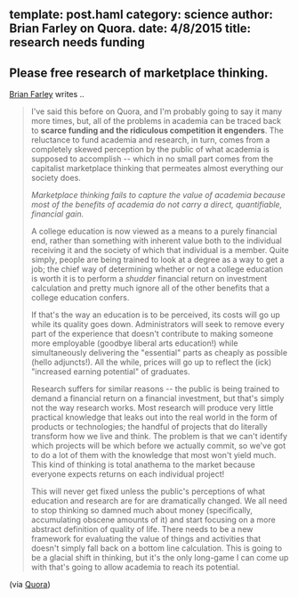 template: post.haml
category: science
author: Brian Farley on Quora.
date: 4/8/2015
title: research needs funding
---
Please free research of marketplace thinking.
---

[Brian Farley](https://www.quora.com/Brian-Farley-3) writes ..

> I've said this before on Quora, and I'm probably going to say it many more
> times, but, all of the problems in academia can be traced back to **scarce
> funding and the ridiculous competition it engenders**. The reluctance to fund
> academia and research, in turn, comes from a completely skewed perception by
> the public of what academia is supposed to accomplish -- which in no small part
> comes from the capitalist marketplace thinking that permeates almost everything
> our society does.
>
> *Marketplace thinking fails to capture the value of academia because most of
> the benefits of academia do not carry a direct, quantifiable, financial gain.*
>
> A college education is now viewed as a means to a purely financial end, rather
> than something with inherent value both to the individual receiving it and the
> society of which that individual is a member. Quite simply, people are being
> trained to look at a degree as a way to get a job; the chief way of determining
> whether or not a college education is worth it is to perform a *shudder*
> financial return on investment calculation and pretty much ignore all of the
> other benefits that a college education confers.
>
> If that's the way an education is to be perceived, its costs will go up while
> its quality goes down. Administrators will seek to remove every part of the
> experience that doesn't contribute to making someone more employable (goodbye
> liberal arts education!) while simultaneously delivering the "essential" parts
> as cheaply as possible (hello adjuncts!). All the while, prices will go up to
> reflect the (ick) "increased earning potential" of graduates.
>
> Research suffers for similar reasons -- the public is being trained to demand a
> financial return on a financial investment, but that's simply not the way
> research works. Most research will produce very little practical knowledge that
> leaks out into the real world in the form of products or technologies; the
> handful of projects that do literally transform how we live and think. The
> problem is that we can't identify which projects will be which before we
> actually commit, so we've got to do a lot of them with the knowledge that most
> won't yield much. This kind of thinking is total anathema to the market because
> everyone expects returns on each individual project!
>
> This will never get fixed unless the public's perceptions of what education and
> research are for are dramatically changed. We all need to stop thinking so
> damned much about money (specifically, accumulating obscene amounts of it) and
> start focusing on a more abstract definition of quality of life. There needs to
> be a new framework for evaluating the value of things and activities that
> doesn't simply fall back on a bottom line calculation. This is going to be a
> glacial shift in thinking, but it's the only long-game I can come up with
> that's going to allow academia to reach its potential.

(via
[Quora](https://www.quora.com/Whats-the-biggest-obstacle-in-reforming-academia-today/answer/Brian-Farley-3))
